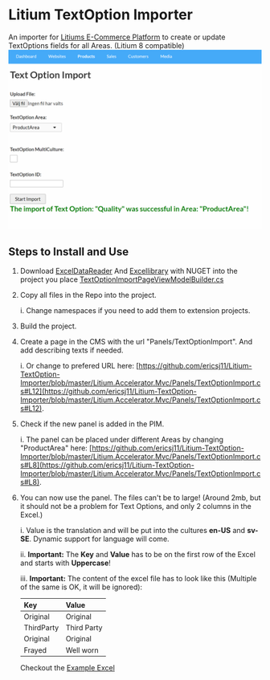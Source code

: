 # Litium TextOption Importer

An importer for [Litiums E-Commerce Platform](https://www.litium.com/) to create or update TextOptions fields for all Areas. (Litium 8 compatible)
![Import UI](/TextOptionImporter.PNG)


## Steps to Install and Use

 1. Download [ExcelDataReader](https://github.com/ExcelDataReader/ExcelDataReader) And [Excellibrary](https://code.google.com/archive/p/excellibrary/wikis) with NUGET into the project you place [TextOptionImportPageViewModelBuilder.cs](https://github.com/ericsj11/Litium-TextOption-Importer/blob/master/Litium.Accelerator/Builders/Product/TextOptionImportPageViewModelBuilder.cs)
 2. Copy all files in the Repo into the project. 

    i. Change namespaces if you need to add them to extension projects.
 3. Build the project.
 4. Create a page in the CMS with the url "Panels/TextOptionImport".  And add describing texts if needed.

	 i. Or change to prefered URL here: [https://github.com/ericsj11/Litium-TextOption-Importer/blob/master/Litium.Accelerator.Mvc/Panels/TextOptionImport.cs#L12](https://github.com/ericsj11/Litium-TextOption-Importer/blob/master/Litium.Accelerator.Mvc/Panels/TextOptionImport.cs#L12).
 5. Check if the new panel is added in the PIM.

	 i. The panel can be placed under different Areas by changing "ProductArea" here: [https://github.com/ericsj11/Litium-TextOption-Importer/blob/master/Litium.Accelerator.Mvc/Panels/TextOptionImport.cs#L8](https://github.com/ericsj11/Litium-TextOption-Importer/blob/master/Litium.Accelerator.Mvc/Panels/TextOptionImport.cs#L8).
 6. You can now use the panel. The files can't be to large! (Around 2mb, but it should not be a problem for Text Options, and only 2 columns in the Excel.)

	 i. Value is the translation and will be put into the cultures **en-US** and **sv-SE**. Dynamic support for language will come.
		 
	 ii. **Important:** The **Key** and **Value** has to be on the first row of the Excel and starts with **Uppercase**!  

	 iii. **Important:** The content of the excel file has to look like this (Multiple of the same is OK, it will be ignored):
	 
    |Key|Value|
    |--|--|
    |Original|Original|
    |ThirdParty|Third Party|
    |Original|Original|
    |Frayed|Well worn|

	Checkout the [Example Excel](/Example-Excel.xlsx)
